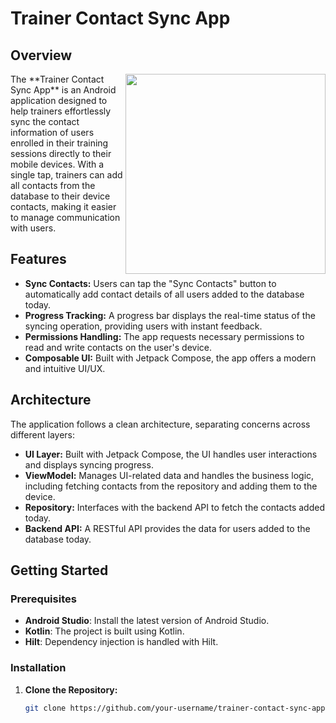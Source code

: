 # Trainer Contact Sync App

## Overview

<img src="https://github.com/user-attachments/assets/4772185c-2a90-46e3-901a-9d119e8e2805" align="right" width="320"/>
The **Trainer Contact Sync App** is an Android application designed to help trainers effortlessly sync the contact information of users enrolled in their training sessions directly to their mobile devices. With a single tap, trainers can add all contacts from the database to their device contacts, making it easier to manage communication with users.

## Features

- **Sync Contacts:** Users can tap the "Sync Contacts" button to automatically add contact details of all users added to the database today.
- **Progress Tracking:** A progress bar displays the real-time status of the syncing operation, providing users with instant feedback.
- **Permissions Handling:** The app requests necessary permissions to read and write contacts on the user's device.
- **Composable UI:** Built with Jetpack Compose, the app offers a modern and intuitive UI/UX.

## Architecture

The application follows a clean architecture, separating concerns across different layers:

- **UI Layer:** Built with Jetpack Compose, the UI handles user interactions and displays syncing progress.
- **ViewModel:** Manages UI-related data and handles the business logic, including fetching contacts from the repository and adding them to the device.
- **Repository:** Interfaces with the backend API to fetch the contacts added today.
- **Backend API:** A RESTful API provides the data for users added to the database today. 

## Getting Started

### Prerequisites

- **Android Studio**: Install the latest version of Android Studio.
- **Kotlin**: The project is built using Kotlin.
- **Hilt**: Dependency injection is handled with Hilt.

### Installation

1. **Clone the Repository:**

   ```bash
   git clone https://github.com/your-username/trainer-contact-sync-app.git
